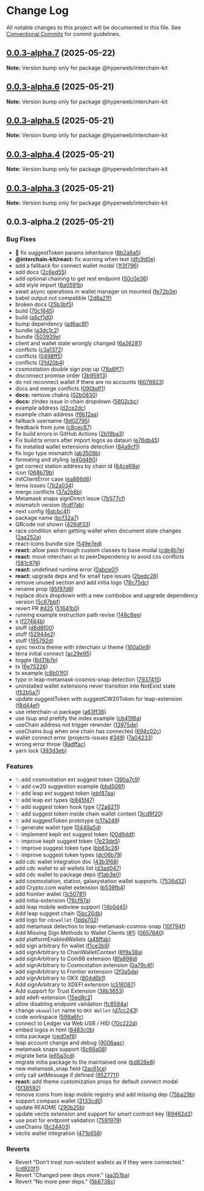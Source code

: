 # Change Log

All notable changes to this project will be documented in this file.
See [Conventional Commits](https://conventionalcommits.org) for commit guidelines.

## [0.0.3-alpha.7](https://github.com/hyperweb-io/interchain-kit/compare/v0.0.3-alpha.6...v0.0.3-alpha.7) (2025-05-22)

**Note:** Version bump only for package @hyperweb/interchain-kit

## [0.0.3-alpha.6](https://github.com/hyperweb-io/interchain-kit/compare/v0.0.3-alpha.5...v0.0.3-alpha.6) (2025-05-21)

**Note:** Version bump only for package @hyperweb/interchain-kit

## [0.0.3-alpha.5](https://github.com/hyperweb-io/interchain-kit/compare/v0.0.3-alpha.4...v0.0.3-alpha.5) (2025-05-21)

**Note:** Version bump only for package @hyperweb/interchain-kit

## [0.0.3-alpha.4](https://github.com/hyperweb-io/interchain-kit/compare/v0.0.3-alpha.3...v0.0.3-alpha.4) (2025-05-21)

**Note:** Version bump only for package @hyperweb/interchain-kit

## [0.0.3-alpha.3](https://github.com/hyperweb-io/interchain-kit/compare/v0.0.3-alpha.2...v0.0.3-alpha.3) (2025-05-21)

**Note:** Version bump only for package @hyperweb/interchain-kit

## 0.0.3-alpha.2 (2025-05-21)

### Bug Fixes

- :bug: fix suggestToken params inheritance ([8b2a6a5](https://github.com/hyperweb-io/interchain-kit/commit/8b2a6a5dce811b3f9097a832ca383be5de135ade))
- **@interchain-kit/react:** fix warning when test ([dfc9d0e](https://github.com/hyperweb-io/interchain-kit/commit/dfc9d0e6f3649942860b4664f5a069218e1e3933))
- add a fallback for connect wallet modal ([1f3f796](https://github.com/hyperweb-io/interchain-kit/commit/1f3f7962f78313651aad61b0e44e37d9204023d0))
- add docs ([2c6ed55](https://github.com/hyperweb-io/interchain-kit/commit/2c6ed552d30edabae4a9a6a5c86973d008dd62b8))
- add optional chaining to get rest endpoint ([50c0e36](https://github.com/hyperweb-io/interchain-kit/commit/50c0e3675d9b65a0faf95299c95d2a514011eae0))
- add style import ([6a0591b](https://github.com/hyperweb-io/interchain-kit/commit/6a0591b1f3b0020a68372e71a496871320053376))
- await async operations in wallet manager on mounted ([fe72b3e](https://github.com/hyperweb-io/interchain-kit/commit/fe72b3e6cec25d6c0aaf84d6656644e6a189d9fd))
- babel output not compatible ([2d8a21f](https://github.com/hyperweb-io/interchain-kit/commit/2d8a21fdc210e9bc8dbeb8b9401cfb37c547a4f1))
- broken docs ([25b3bf5](https://github.com/hyperweb-io/interchain-kit/commit/25b3bf55932c57f30c8687ad486a020eccebd646))
- build ([70c1645](https://github.com/hyperweb-io/interchain-kit/commit/70c1645bf0c2dc13167c99dce533ca80f510e657))
- build ([a6cf1d0](https://github.com/hyperweb-io/interchain-kit/commit/a6cf1d0ffe7875ad7684c1606331db6fd5846be8))
- bump dependency ([ad6ac8f](https://github.com/hyperweb-io/interchain-kit/commit/ad6ac8f2a42a8f018bd62f91b1124f6bf0590287))
- bundle ([a3dc1c2](https://github.com/hyperweb-io/interchain-kit/commit/a3dc1c21de2cf6dba0ea75fad4265d8a080b4a50))
- bundle ([503939e](https://github.com/hyperweb-io/interchain-kit/commit/503939e4bcddc35160578d151a720431e892089c))
- client and wallet state wrongly changed ([6a26281](https://github.com/hyperweb-io/interchain-kit/commit/6a262816879b10d2ffb38f03149374822e0ad635))
- conflicts ([c3a1372](https://github.com/hyperweb-io/interchain-kit/commit/c3a13725cc17d52bf8424b63046ac426b9f478a8))
- conflicts ([0498ff5](https://github.com/hyperweb-io/interchain-kit/commit/0498ff56ebbb5fa0c15851ce20153c2652c18aec))
- conflicts ([31d20b4](https://github.com/hyperweb-io/interchain-kit/commit/31d20b47983b17ef1e4d39e8c2a2c5f5b46647fa))
- cosmostation double sign pop up ([78a6ff7](https://github.com/hyperweb-io/interchain-kit/commit/78a6ff7ffd5c485f526ac0d5b60c6a6604269274))
- disconnect promise order ([3b95913](https://github.com/hyperweb-io/interchain-kit/commit/3b95913e0a1ff3bd57dacd9db383b2fce991f28c))
- do not reconnect wallet if there are no accounts ([6078923](https://github.com/hyperweb-io/interchain-kit/commit/6078923a8d311875f5293859559ba665fdf88816))
- docs and merge conflicts ([090bdf1](https://github.com/hyperweb-io/interchain-kit/commit/090bdf1d98249d50bbded69af7d4689bce674af3))
- **docs:** remove chakra ([02b0830](https://github.com/hyperweb-io/interchain-kit/commit/02b0830889782e6c4ce1c1125d6635ed73f6fcea))
- **docs:** zIndex issue in chain dropdown ([5802cbc](https://github.com/hyperweb-io/interchain-kit/commit/5802cbcb6cf2b2dd815995c2b0ee9567d93ec0c7))
- example address ([d2ce2dc](https://github.com/hyperweb-io/interchain-kit/commit/d2ce2dc89527c4aee6a8f98619be0945e3b322b6))
- example chain address ([f6b12aa](https://github.com/hyperweb-io/interchain-kit/commit/f6b12aaff11dfb3c6352c66aae0c5561ef92ef9f))
- fallback username ([9d02795](https://github.com/hyperweb-io/interchain-kit/commit/9d02795c268b97dfcaf961328def053f2494b4aa))
- feedback from june ([c8cec87](https://github.com/hyperweb-io/interchain-kit/commit/c8cec878b05196e66b7b539bb9290bbbbc52e328))
- fix build errors in GitHub Actions ([2b19ba3](https://github.com/hyperweb-io/interchain-kit/commit/2b19ba384ec45912de9f0e500568743f44410643))
- Fix build:ts errors after import logos as datauri ([e76db45](https://github.com/hyperweb-io/interchain-kit/commit/e76db45bf9165982f1697f253565063b52b83afc))
- fix installed wallet extensions detection ([84a9cf1](https://github.com/hyperweb-io/interchain-kit/commit/84a9cf110ed835435a5b67028b4fe9282d49e76e))
- fix logo type mismatch ([ab3508b](https://github.com/hyperweb-io/interchain-kit/commit/ab3508bdea3281b3de8467d25ce592267b7d6482))
- formating and styling ([e40d490](https://github.com/hyperweb-io/interchain-kit/commit/e40d4909ef9f18b61a0bcad0cae3ebb44d20ceae))
- get correct station address by chain id ([64ce69a](https://github.com/hyperweb-io/interchain-kit/commit/64ce69ab79acd5aeb1c384fcb7a3722212194742))
- icon ([068b79b](https://github.com/hyperweb-io/interchain-kit/commit/068b79bfb66a030ec11578a8d351107732030811))
- initClientError case ([ea866d6](https://github.com/hyperweb-io/interchain-kit/commit/ea866d6d055c2904f5a3699a3cfd63266976e266))
- lerna issues ([7b2a034](https://github.com/hyperweb-io/interchain-kit/commit/7b2a03419e14682a37ad73f93e236a82fe531d08))
- merge conflicts ([37a2b6b](https://github.com/hyperweb-io/interchain-kit/commit/37a2b6b8e93ddde11d2955c57a3d19169f64c4fa))
- Metamask snaps signDirect issue ([7b577cf](https://github.com/hyperweb-io/interchain-kit/commit/7b577cf84956906b44f6dfd1e84ccca51d02fd58))
- mismatch version ([fcdf7ab](https://github.com/hyperweb-io/interchain-kit/commit/fcdf7abdeee579ff6bff72af5fa88f175f75f470))
- next config ([6dcbc4f](https://github.com/hyperweb-io/interchain-kit/commit/6dcbc4f208fdcdad76d6f57fe3c55e929364884c))
- package name ([bcf32a7](https://github.com/hyperweb-io/interchain-kit/commit/bcf32a7e60ca74ff19c222f7dc01aabe877d665a))
- QRcode not shown ([426df33](https://github.com/hyperweb-io/interchain-kit/commit/426df3386d3e3583ef5f81a8c6795e6cda1478b9))
- race condition when getting wallet when document state changes ([2aa252a](https://github.com/hyperweb-io/interchain-kit/commit/2aa252a6735e3a1a5f3bdaa3eea9925dea7138c3))
- react-icons bundle size ([549e7ed](https://github.com/hyperweb-io/interchain-kit/commit/549e7ed135c12dc85d7aea556f645ba2b24c5ce8))
- **react:** allow pass through custom classes to base modal ([cde4b7e](https://github.com/hyperweb-io/interchain-kit/commit/cde4b7e2fcfbfd8e106eba4153e34d02a5c85887))
- **react:** move interchain ui to peerDependency to avoid css conflicts ([581c976](https://github.com/hyperweb-io/interchain-kit/commit/581c9760f83765945d39385a5ef9e579df29d2db))
- **react:** undefined runtime error ([0abce01](https://github.com/hyperweb-io/interchain-kit/commit/0abce01b677dfc5eb88961e339569000bb838b59))
- **react:** upgrade deps and fix small type issues ([2bedc28](https://github.com/hyperweb-io/interchain-kit/commit/2bedc28023fc5cf73b90c21c9eed07e6c386e4d5))
- remove unused section and add initia logo ([78c75dc](https://github.com/hyperweb-io/interchain-kit/commit/78c75dcd9c46aee2fb9b07c479540b0e43c5ab15))
- rename prop ([85f97d6](https://github.com/hyperweb-io/interchain-kit/commit/85f97d687f58ad9c4769fcc35f7767235c0e8955))
- replace docs dropdown with a new combobox and upgrade dependency version ([5c87bbf](https://github.com/hyperweb-io/interchain-kit/commit/5c87bbf016e6770c0577891028e789c1d4fce390))
- revert PR [#425](https://github.com/hyperweb-io/interchain-kit/issues/425) ([51641b0](https://github.com/hyperweb-io/interchain-kit/commit/51641b076f65df441995fa5d847ae555a491c053))
- running example instruction path revise ([148c8ee](https://github.com/hyperweb-io/interchain-kit/commit/148c8ee86deb78e7bca807cccaeaf0ccb7220251))
- s ([f27484b](https://github.com/hyperweb-io/interchain-kit/commit/f27484b9e464c4bec76ab5fbd5370ba06072b0d8))
- stuff ([d8d8f00](https://github.com/hyperweb-io/interchain-kit/commit/d8d8f003739c0402962e2250ff18fc21caad4ab6))
- stuff ([52944e2](https://github.com/hyperweb-io/interchain-kit/commit/52944e208620eb2df689c5d663608971b472cc57))
- stuff ([195792d](https://github.com/hyperweb-io/interchain-kit/commit/195792d1cf5cbf0a12bc8e887b07541a7ae12ca3))
- sync nextra theme with interchain ui theme ([160a0e9](https://github.com/hyperweb-io/interchain-kit/commit/160a0e90f03de090e67db1403ee93c3ac60163e4))
- terra initial connect ([ac29e95](https://github.com/hyperweb-io/interchain-kit/commit/ac29e95d31764432c21c4ca3361ed28b3885a8e4))
- toggle ([8d31b7e](https://github.com/hyperweb-io/interchain-kit/commit/8d31b7e1fbfdce44c530bce66f0cdaacde5c7f2c))
- tx ([6e75226](https://github.com/hyperweb-io/interchain-kit/commit/6e7522635eadae5c31769f1ffbd68415d3235e3f))
- tx example ([c8b01f0](https://github.com/hyperweb-io/interchain-kit/commit/c8b01f06b4a0192f970e5b8468425a12bf2e296e))
- typo in leap-metamask-cosmos-snap detection ([7937415](https://github.com/hyperweb-io/interchain-kit/commit/79374152414301653c24918dbd031e7184b151ee))
- uninstalled wallet extensions never transition into NotExist state ([f52b5a7](https://github.com/hyperweb-io/interchain-kit/commit/f52b5a7a64b1a6021b517baf06de6400e6719092))
- update suggestToken with suggestCW20Token for leap-extension ([f8d44ef](https://github.com/hyperweb-io/interchain-kit/commit/f8d44ef1a0c1af2dd507e11a576e3c21cab46953))
- use interchain-ui package ([a63ff36](https://github.com/hyperweb-io/interchain-kit/commit/a63ff3601b6143637e3f670d957f33561cc4968e))
- use tsup and prettify the index example ([cb4196a](https://github.com/hyperweb-io/interchain-kit/commit/cb4196a1e34f708c355897274afbb80c1f46d1de))
- useChain address not trigger rerender ([13975de](https://github.com/hyperweb-io/interchain-kit/commit/13975de3ef8bc27f1bdd951b0a4c4bb9eea2fff0))
- useChains bug when one chain has connected ([694c02c](https://github.com/hyperweb-io/interchain-kit/commit/694c02c46c67fb70ff959134d81de6c0ee879f10))
- wallet connect error (projects-issues [#349](https://github.com/hyperweb-io/interchain-kit/issues/349)) ([7a04233](https://github.com/hyperweb-io/interchain-kit/commit/7a0423390f73e72e2935dd0c47c0da50083f808e))
- wrong error throw ([9adffac](https://github.com/hyperweb-io/interchain-kit/commit/9adffac4c86b9169e0664f880dd916f1107d934b))
- yarn lock ([393d3eb](https://github.com/hyperweb-io/interchain-kit/commit/393d3eb9f049e6bcdf619b2ce40fae0b0b48f9ba))

### Features

- :sparkles: add cosmostation ext suggest token ([390a7c9](https://github.com/hyperweb-io/interchain-kit/commit/390a7c92a7ea5daa2f1c45894166f6250116495b))
- :sparkles: add cw20 suggestion example ([bbd506f](https://github.com/hyperweb-io/interchain-kit/commit/bbd506f619c831c80c61fd12116464a6932b2b5e))
- :sparkles: add leap ext suggest token ([ebf87aa](https://github.com/hyperweb-io/interchain-kit/commit/ebf87aaef7c3c7971b444d42fa86db6b50ec50fd))
- :sparkles: add leap ext types ([b945f47](https://github.com/hyperweb-io/interchain-kit/commit/b945f471fc56664954eca4987bd9b94785111232))
- :sparkles: add suggest token hook type ([72a6211](https://github.com/hyperweb-io/interchain-kit/commit/72a6211f81f76add230ba1662dff4c6093885f27))
- :sparkles: add suggest token inside chain wallet context ([3cd9f20](https://github.com/hyperweb-io/interchain-kit/commit/3cd9f20d0377aee07ccfb7217e4220fa0cc5856b))
- :sparkles: add suggestToken prototype ([c17a249](https://github.com/hyperweb-io/interchain-kit/commit/c17a249dcd2287b275e73e0007ad6906b9166bc2))
- :sparkles: generate wallet type ([0449a5d](https://github.com/hyperweb-io/interchain-kit/commit/0449a5d30fd96671d38c4a465d8af052fcdf1b02))
- :sparkles: implement keplr ext suggest token ([00d9ddf](https://github.com/hyperweb-io/interchain-kit/commit/00d9ddfad8748734c6f04c2e38370000acaf243f))
- :sparkles: improve keplr suggest token ([7e23de5](https://github.com/hyperweb-io/interchain-kit/commit/7e23de519be2b032fa61539c84cdc4a2df5907f5))
- :sparkles: improve suggest token type ([bb83c28](https://github.com/hyperweb-io/interchain-kit/commit/bb83c28a98c409dd2267f1ba0c49f6dc7724a6b3))
- :sparkles: improve suggest token types ([dc06b79](https://github.com/hyperweb-io/interchain-kit/commit/dc06b79d56a5153b2d5f955d919fffc8232fdcd4))
- add cdc wallet integration doc ([43b3f68](https://github.com/hyperweb-io/interchain-kit/commit/43b3f6878998f33ad5e14ea393541e43d269b445))
- add cdc wallet to all wallets list ([d3ad047](https://github.com/hyperweb-io/interchain-kit/commit/d3ad047d281b751b1f5c51f0c91b45c4703bb338))
- add cdc wallet to package deps ([f1ab3e0](https://github.com/hyperweb-io/interchain-kit/commit/f1ab3e029bddcf59d20926709fcd784c6ba3e24b))
- add cosmostation, station, galaxystation wallet supports. ([7536d32](https://github.com/hyperweb-io/interchain-kit/commit/7536d3299cf319b93d92bd07fa940d6efc1c44f2))
- add Crypto.com wallet extension ([b539fb4](https://github.com/hyperweb-io/interchain-kit/commit/b539fb4e7939b60918b916e0b270f91f2c17d4f0))
- add frontier wallet ([1c50781](https://github.com/hyperweb-io/interchain-kit/commit/1c50781ffb7c3cf5e6468d04a57f1f868add8c66))
- add initia-extension ([76cf97a](https://github.com/hyperweb-io/interchain-kit/commit/76cf97a048c6e5a45e4729b81b3c0caba0a3d5b7))
- add leap mobile webview support ([14b0d45](https://github.com/hyperweb-io/interchain-kit/commit/14b0d45d88a809d2b95f45d56b5c745418e1dd21))
- Add leap suggest chain ([5bc26db](https://github.com/hyperweb-io/interchain-kit/commit/5bc26db2f15681ad16d0e6830cef5de170cb36fe))
- add logo for `cdcwallet` ([1dda702](https://github.com/hyperweb-io/interchain-kit/commit/1dda70285ebea1178c60a0ddd212c03c63ab7fa9))
- add metamask detection to leap-metamask-cosmos-snap ([10f794f](https://github.com/hyperweb-io/interchain-kit/commit/10f794f90d3fc812e2c438965288396baf880be7))
- Add Missing Sign Methods to Wallet Clients ([#1](https://github.com/hyperweb-io/interchain-kit/issues/1)) ([0657840](https://github.com/hyperweb-io/interchain-kit/commit/06578403a64a210023943031c40a9caf70d49866))
- add platformEnabledWallets ([a48ffab](https://github.com/hyperweb-io/interchain-kit/commit/a48ffabd6108363b24b5bdecb6a156a669758e4a))
- add sign arbitrary fin wallet ([f1ce3b9](https://github.com/hyperweb-io/interchain-kit/commit/f1ce3b9c74873279bb8f98303a373578cf68182b))
- add signArbitrary to ChainWalletContext ([6f9a38a](https://github.com/hyperweb-io/interchain-kit/commit/6f9a38a77d5d02d516f6f2482130a203ea2eee99))
- add signArbitrary to Coin98 extension ([8fa898d](https://github.com/hyperweb-io/interchain-kit/commit/8fa898d0cf28b747a8c7919494241de26ce623d4))
- add signArbitrary to Cosmostation extension ([0a79c4f](https://github.com/hyperweb-io/interchain-kit/commit/0a79c4fe09c868404d34470903b3778f76712619))
- add signArbitrary to Frontier extension ([2f3a5da](https://github.com/hyperweb-io/interchain-kit/commit/2f3a5daa4779c17e0c3d152d81b065a86238e993))
- add signArbitrary to OKX ([804d6b1](https://github.com/hyperweb-io/interchain-kit/commit/804d6b157bd8728337c288306c0d901f29970273))
- Add signArbitrary to XDEFI extension ([c516087](https://github.com/hyperweb-io/interchain-kit/commit/c5160873d3b1c73b279992e058be8db8c7ed2847))
- Add support for Trust Extension ([38b3653](https://github.com/hyperweb-io/interchain-kit/commit/38b365326457e592f739dd5bb94dbbed5405f21d))
- add xdefi-extension ([15ed8c2](https://github.com/hyperweb-io/interchain-kit/commit/15ed8c22e8daa0b90dead1a64d9c8c12165765d7))
- allow disabling endpoint validation ([fc8594a](https://github.com/hyperweb-io/interchain-kit/commit/fc8594a6e687c3f8f0ad870e1f6d020856644336))
- change `okxwallet` name to `OKX Wallet` ([d7cc243](https://github.com/hyperweb-io/interchain-kit/commit/d7cc2433c8d25e42579a381bf5cba4a83874ec50))
- code workspace ([598a6fc](https://github.com/hyperweb-io/interchain-kit/commit/598a6fc921c9a12122e674de58e38b0d10a20580))
- connect to Ledger via Web USB / HID ([70c222d](https://github.com/hyperweb-io/interchain-kit/commit/70c222d150e06955d765f8f521b0f74d79a66081))
- embed logos in html ([8483c0b](https://github.com/hyperweb-io/interchain-kit/commit/8483c0bb3f3b3a5dfb22e5644a3e695deadc92dd))
- initia package ([ced0ef8](https://github.com/hyperweb-io/interchain-kit/commit/ced0ef8f4d2e0b1f6dd815003dc351f8eda39d6a))
- leap account change and debug ([9006aac](https://github.com/hyperweb-io/interchain-kit/commit/9006aac6c453262e9ac890c34616622b50dc5766))
- metamask snaps support ([6c66a08](https://github.com/hyperweb-io/interchain-kit/commit/6c66a080b07fef10ec7da021713f59084bdb3c54))
- migrate beta ([e65a3cd](https://github.com/hyperweb-io/interchain-kit/commit/e65a3cd7cc837dc4351bd6b9bb396e1066bb3b3a))
- migrate initia package to the maintained one ([bd826e8](https://github.com/hyperweb-io/interchain-kit/commit/bd826e84494e4ccf8867a5a24e7c5dd45e7e8ac0))
- new metamask_snap field ([2ac61ce](https://github.com/hyperweb-io/interchain-kit/commit/2ac61cebb8fa885cb129484d0c852acd2ec1ea73))
- only call setMessage if defined ([9527711](https://github.com/hyperweb-io/interchain-kit/commit/95277114ec63b65b5887f848bf8ca552afb4a40a))
- **react:** add theme customization props for default connect modal ([5f38592](https://github.com/hyperweb-io/interchain-kit/commit/5f385922f7dc3ac5892caa92f749f4e517134ffc))
- remove icons from leap mobile registry and add missing dep ([75ba29b](https://github.com/hyperweb-io/interchain-kit/commit/75ba29bc771388bf16fc7d4e79c00afcd796e7f6))
- support compass wallet ([3133cd0](https://github.com/hyperweb-io/interchain-kit/commit/3133cd024c44e8b507974403de55d9eb80b22061))
- update README ([290b25b](https://github.com/hyperweb-io/interchain-kit/commit/290b25bd80aab56f6257a6e673f1c5d6d533fc45))
- update vectis extension and support for smart contract key ([89462d2](https://github.com/hyperweb-io/interchain-kit/commit/89462d2f876a9dd955fb1dcba82d747463d63737))
- use post for endpoint validation ([7591979](https://github.com/hyperweb-io/interchain-kit/commit/7591979f3bf391051be52473782ee467f63062c1))
- useChains ([8c24403](https://github.com/hyperweb-io/interchain-kit/commit/8c24403ed4fc6b145e2e8c102643aa06dab0bd90))
- vectis wallet integration ([471b656](https://github.com/hyperweb-io/interchain-kit/commit/471b65678d2df1a074a6d91e9899df5e86454cb2))

### Reverts

- Revert "Don't treat non-existent wallets as if they were connected." ([cd920f1](https://github.com/hyperweb-io/interchain-kit/commit/cd920f1efb9d360f564a41bbdc04ce6137da44a9))
- Revert "Changed peer deps more." ([aa351ba](https://github.com/hyperweb-io/interchain-kit/commit/aa351baf8eb5b8e5deb871ab2ee91667bae2a0d0))
- Revert "No more peer deps." ([5b6738c](https://github.com/hyperweb-io/interchain-kit/commit/5b6738c3c41a774a84c52b7ed2605a162a2e0601))

